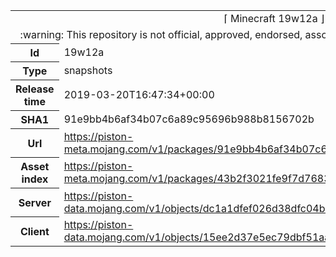 <html><table>
<tr><td colspan="2" align="center"><img width="0" height="0"><br/>⌈ Minecraft 19w12a ⌋<br/><img width="0" height="0"></td></tr>
<tr><td colspan="2" align="center"><img width="0" height="0"><br/>
:warning: This repository is not official, approved, endorsed, associated or connected with Mojang :warning:
<br/><img width="0" height="0"></td></tr>
<tr><th>Id</th><td>19w12a</td></tr>
<tr><th>Type</th><td>snapshots</td></tr>
<tr><th>Release time</th><td>2019-03-20T16:47:34+00:00</td></tr>
<tr><th>SHA1</th><td>91e9bb4b6af34b07c6a89c95696b988b8156702b</td></tr>
<tr><th>Url</th><td><a href="https://piston-meta.mojang.com/v1/packages/91e9bb4b6af34b07c6a89c95696b988b8156702b/19w12a.json">https://piston-meta.mojang.com/v1/packages/91e9bb4b6af34b07c6a89c95696b988b8156702b/19w12a.json</a></td></tr>
<tr><th>Asset index</th><td><a href="https://piston-meta.mojang.com/v1/packages/43b2f3021fe9f7d768378de95538e22da3ee8301/1.14.json">https://piston-meta.mojang.com/v1/packages/43b2f3021fe9f7d768378de95538e22da3ee8301/1.14.json</a></td></tr>
<tr><th>Server</th><td><a href="https://piston-data.mojang.com/v1/objects/dc1a1dfef026d38dfc04b360653172f5428f86ef/server.jar">https://piston-data.mojang.com/v1/objects/dc1a1dfef026d38dfc04b360653172f5428f86ef/server.jar</a></td></tr>
<tr><th>Client</th><td><a href="https://piston-data.mojang.com/v1/objects/15ee2d37e5ec79dbf51aa39b000616be94033d6a/client.jar">https://piston-data.mojang.com/v1/objects/15ee2d37e5ec79dbf51aa39b000616be94033d6a/client.jar</a></td></tr>
</table></html>